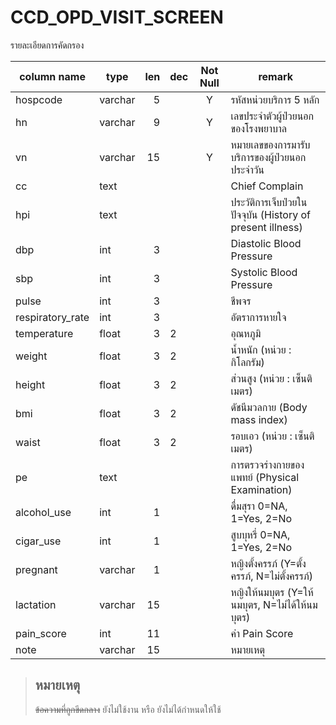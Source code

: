 # CCD_OPD_VISIT_SCREEN
รายละเอียดการคัดกรอง

| column name     | type    |  len | dec | Not Null | remark                                                              |
| --------------- | ------- | ---: | --- | :------: | ------------------------------------------------------------------- |
| hospcode         | varchar | 5   |     | Y        | รหัสหน่วยบริการ 5 หลัก                                    |
| hn               | varchar | 9   |     | Y        | เลขประจำตัวผู้ป่วยนอกของโรงพยาบาล                         |
| vn               | varchar | 15  |     | Y        | หมายเลขของการมารับบริการของผู้ป่วยนอกประจำวัน             |
| cc               | text    |     |     |          | Chief Complain                                            |
| hpi              | text    |     |     |          | ประวัติการเจ็บป่วยในปัจจุบัน (History of present illness) |
| dbp              | int     | 3   |     |          | Diastolic Blood Pressure                                  |
| sbp              | int     | 3   |     |          | Systolic Blood Pressure                                   |
| pulse            | int     | 3   |     |          | ชีพจร                                                     |
| respiratory_rate | int     | 3   |     |          | อัตราการหายใจ                                             |
| temperature      | float   | 3   | 2   |          | อุณหภูมิ                                                  |
| weight           | float   | 3   | 2   |          | น้ำหนัก (หน่วย : กิโลกรัม)                                |
| height           | float   | 3   | 2   |          | ส่วนสูง (หน่วย : เซ็นติเมตร)                              |
| bmi              | float   | 3   | 2   |          | ดัชนีมวลกาย (Body mass index)                             |
| waist            | float   | 3   | 2   |          | รอบเอว (หน่วย : เซ็นติเมตร)                               |
| pe               | text    |     |     |          | การตรวจร่างกายของแพทย์ (Physical Examination)             |
| alcohol_use      | int     | 1   |     |          | ดื่มสุรา 0=NA, 1=Yes, 2=No                                |
| cigar_use        | int     | 1   |     |          | สูบบุหรี่ 0=NA, 1=Yes, 2=No                               |
| pregnant         | varchar | 1   |     |          | หญิงตั้งครรภ์ (Y=ตั้งครรภ์, N=ไม่ตั้งครรภ์)               |
| lactation        | varchar | 15  |     |          | หญิงให้นมบุตร (Y=ให้นมบุตร, N=ไม่ได้ให้นมบุตร)            |
| pain_score       | int     | 11  |     |          | ค่า Pain Score                                            |
| note             | varchar | 15  |     |          | หมายเหตุ                                                  |

> ## หมายเหตุ
> ~~ข้อความที่ถูกขีดกลาง~~ ยังไม่ใช้งาน หรือ ยังไม่ได้กำหนดให้ใช้